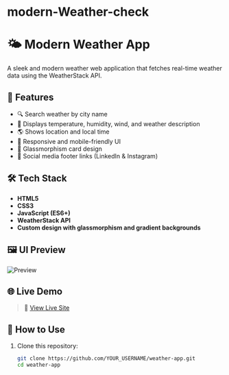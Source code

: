 # modern-Weather-check
# 🌤️ Modern Weather App

A sleek and modern weather web application that fetches real-time weather data using the WeatherStack API.

## 🚀 Features

- 🔍 Search weather by city name
- 🧊 Displays temperature, humidity, wind, and weather description
- 🌎 Shows location and local time
- 📱 Responsive and mobile-friendly UI
- 🎨 Glassmorphism card design
- 🔗 Social media footer links (LinkedIn & Instagram)

## 🛠️ Tech Stack

- **HTML5**
- **CSS3**
- **JavaScript (ES6+)**
- **WeatherStack API**
- **Custom design with glassmorphism and gradient backgrounds**

## 🖼️ UI Preview

![Preview](preview.gif) <!-- Optional GIF/Preview -->

## 🌐 Live Demo

> 🔗 [View Live Site](https://kasalajyothiesh.github.io/modern-Weather-check/)
## 🔧 How to Use

1. Clone this repository:
   ```bash
   git clone https://github.com/YOUR_USERNAME/weather-app.git
   cd weather-app
